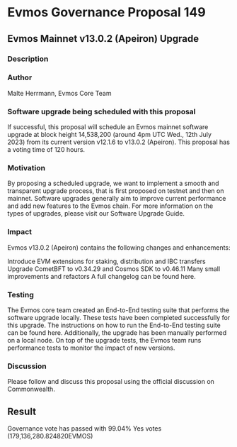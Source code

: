 # Evmos Governance Proposal 149

## Evmos Mainnet v13.0.2 (Apeiron) Upgrade

### Description

### Author

Malte Herrmann, Evmos Core Team

### Software upgrade being scheduled with this proposal

If successful, this proposal will schedule an Evmos mainnet software upgrade at block height 14,538,200 (around 4pm UTC Wed., 12th July 2023) from its current version v12.1.6 to v13.0.2 (Apeiron). This proposal has a voting time of 120 hours.

### Motivation
By proposing a scheduled upgrade, we want to implement a smooth and transparent upgrade process, that is first proposed on testnet and then on mainnet. Software upgrades generally aim to improve current performance and add new features to the Evmos chain. For more information on the types of upgrades, please visit our Software Upgrade Guide.

### Impact
Evmos v13.0.2 (Apeiron) contains the following changes and enhancements:

Introduce EVM extensions for staking, distribution and IBC transfers
Upgrade CometBFT to v0.34.29 and Cosmos SDK to v0.46.11
Many small improvements and refactors
A full changelog can be found here.

### Testing
The Evmos core team created an End-to-End testing suite that performs the software upgrade locally. These tests have been completed successfully for this upgrade. The instructions on how to run the End-to-End testing suite can be found here. Additionally, the upgrade has been manually performed on a local node. On top of the upgrade tests, the Evmos team runs performance tests to monitor the impact of new versions.

### Discussion
Please follow and discuss this proposal using the official discussion on Commonwealth.

## Result
Governance vote has passed with 99.04% Yes votes (179,136,280.824820EVMOS)
